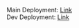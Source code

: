 Main Deployment: [Link](https://docs.urbano.io)  
Dev Deployment: [Link](https://dev.docs.urbano.io)
